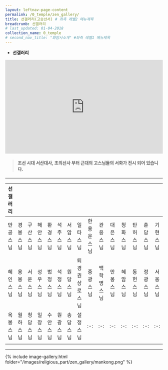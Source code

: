 ```yaml
---
layout: leftnav-page-content
permalink: /0_temple/zen_gallery/
title: 선갤러리(고승선서) # 좌측 레벨2 메뉴제목
breadcrumb: 선갤러리
# last_updated: 01-04-2018 
collection_name: 0_temple
# second_nav_title: "화암사소개" #좌측 레벨1 메뉴제목
---
```



* **선갤러리**
<iframe width="100%"
        height="300"
        src="https://youtube.com/embed/wKjkdmNswZ0?t=12"
        frameborder="0"
        allow="autoplay; encrypted-media"
        allowfullscreen></iframe>

> #### **조선 시대 서산대사, 초의선사 부터 근대의 고스님들의 서화가 전시 되어 있습니다.**

---

|**선갤러리**|||||||||||||||
|:-:|:-:|:-:|:-:|:-:|:-:|:-:|:-:|:-:|:-:|:-:|:-:|:-:|:-:|:-:|
|만공스님|경봉스님|구산스님|해안스님|환경스님|석주스님|서암스님|일타스님|한용운스님|관응스님|대은스님|청화스님|탄허스님|춘담스님|기현스님|
|혜인스님|용봉스님|서운스님|성우스님|법정스님|석정스님|원담스님|퇴경 권상로스님|중광스님|백학명스님|만봉스님|혜암스님|동헌스님|정광스님|서옹스님|
|옥봉스님|월하스님|청담스님|일장스님|수안스님|원광스님|송담스님|설정스님|:-:|:-:|:-:|:-:|:-:|:-:|:-:|
||||||||||||||||


<!--  1. 스님 사진 (또는 초상화) 2. 스님 소개 3. 선갤러리 서화 사진 4. 서화 설명 ....아래 페이지와 같이 구성되면 어떨까? 합니다. -->

---
{% include image-gallery.html folder="/images/religious_part/zen_gallery/mankong.png" %}



<!-- <table class="table-v">
	<tr>
		<td>More content</td>
		<td>Test: <br><br> (1) Lorem Ipsum comes from sections 1.10.32 and 1.10.33 of "de Finibus Bonorum et Malorum" (The Extremes of Good and Evil) by Cicero, written in 45 BC. <br> (2) This book is a treatise on the theory of ethics, very popular during the Renaissance.</td>
	</tr>
	<tr>
		<td>New content</td>
		<td>he first line of Lorem Ipsum, "Lorem ipsum dolor sit amet..", comes from a line in section 1.10.32.</td>
	</tr>
	<tr>
		<td>Some content</td>
		<td><b>Certificate of Registration</b> <br>(i) Dummy content - blah <br>(ii) More dummy content - bleh <br> (iii) Some more dummy content - blub <br><br> **Last bit of dummy content** - gah</td>
	</tr>
</table> -->


<!-- 3. Many desktop publishing packages and web page editors now use Lorem Ipsum as their default model text, and a search for 'lorem ipsum' will uncover many web sites still in their infancy:
* Various versions have evolved over the [years](https://www.google.com.sg/search?q=year&oq=year&aqs=chrome..69i57j69i61j0l4.326j0j4&sourceid=chrome&ie=UTF-8){:target="_blank"} 
* sometimes by accident, sometimes on purpose (injected humour and the like).
---

A sample download file can be found [here]({{site.baseurl}}/files/guides/guide-new-application.pdf)

For further clarification, please email [dummy_email@dummy.com](mailto:dummy_email@dummy.com).       -->
